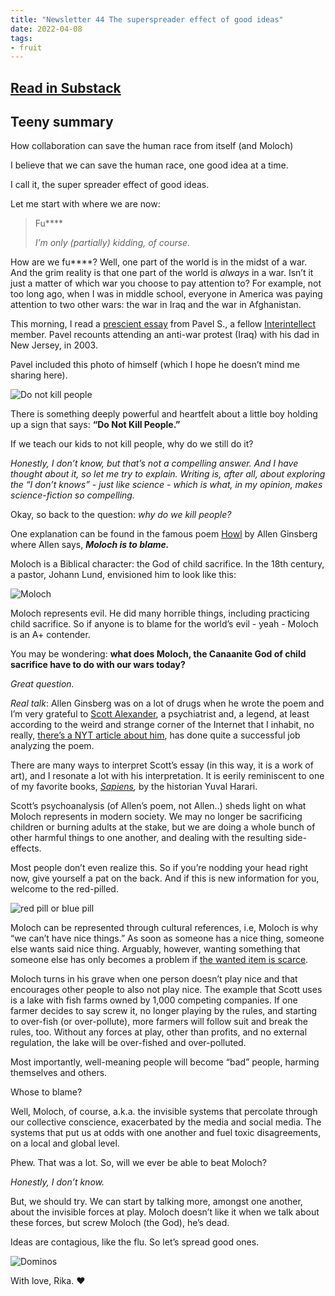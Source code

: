 ```yaml
---
title: "Newsletter 44 The superspreader effect of good ideas"
date: 2022-04-08
tags:
- fruit
---
```


## [Read in Substack](https://www.newsletter.rikagoldberg.com/p/44-super-spreader-effect-of-good?s=w)

## Teeny summary 
How collaboration can save the human race from itself (and Moloch)

I believe that we can save the human race, one good idea at a time.

I call it, the super spreader effect of good ideas.

Let me start with where we are now:

> Fu****
> 
> _I’m only (partially) kidding, of course._

How are we fu****? Well, one part of the world is in the midst of a war. And the grim reality is that one part of the world is _always_ in a war. Isn’t it just a matter of which war you choose to pay attention to? For example, not too long ago, when I was in middle school, everyone in America was paying attention to two other wars: the war in Iraq and the war in Afghanistan.

This morning, I read a [prescient essay](https://onhumanity.substack.com/p/the-hills-we-must-now-climb?s=r) from Pavel S., a fellow [Interintellect](https://interintellect.com/) member. Pavel recounts attending an anti-war protest (Iraq) with his dad in New Jersey, in 2003.

Pavel included this photo of himself (which I hope he doesn’t mind me sharing here).

![Do not kill people](/images/Do%20not%20kill%20people.png)

There is something deeply powerful and heartfelt about a little boy holding up a sign that says: **“Do Not Kill People.”**

If we teach our kids to not kill people, why do we still do it?

_Honestly, I don’t know, but that’s not a compelling answer. And I have thought about it, so let me try to explain. Writing is, after all, about exploring the “I don’t knows” - just like science - which is what, in my opinion, makes science-fiction so compelling._

Okay, so back to the question: _why do we kill people?_

One explanation can be found in the famous poem [Howl](https://www.poetryfoundation.org/poems/49303/howl) by Allen Ginsberg where Allen says, _**Moloch is to blame.**_

Moloch is a Biblical character: the God of child sacrifice. In the 18th century, a pastor, Johann Lund, envisioned him to look like this:

![Moloch](/images/Moloch.png)

Moloch represents evil. He did many horrible things, including practicing child sacrifice. So if anyone is to blame for the world’s evil - yeah - Moloch is an A+ contender.

You may be wondering: **what does Moloch, the Canaanite God of child sacrifice have to do with our wars today?**

_Great question._

_Real talk_: Allen Ginsberg was on a lot of drugs when he wrote the poem and I’m very grateful to [Scott Alexander](https://slatestarcodex.com/2014/07/30/meditations-on-moloch/), a psychiatrist and, a legend, at least according to the weird and strange corner of the Internet that I inhabit, no really, [there’s a NYT article about him](https://www.nytimes.com/2021/02/13/technology/slate-star-codex-rationalists.html), has done quite a successful job analyzing the poem.

There are many ways to interpret Scott’s essay (in this way, it is a work of art), and I resonate a lot with his interpretation. It is eerily reminiscent to one of my favorite books, _[Sapiens](https://www.goodreads.com/book/show/23692271-sapiens),_ by the historian Yuval Harari.

Scott’s psychoanalysis (of Allen’s poem, not Allen..) sheds light on what Moloch represents in modern society. We may no longer be sacrificing children or burning adults at the stake, but we are doing a whole bunch of other harmful things to one another, and dealing with the resulting side-effects.

Most people don’t even realize this. So if you’re nodding your head right now, give yourself a pat on the back. And if this is new information for you, welcome to the red-pilled.

![red pill or blue pill](/images/red%20pill%20or%20blue%20pill.png)

Moloch can be represented through cultural references, i.e, Moloch is why “we can’t have nice things.” As soon as someone has a nice thing, someone else wants said nice thing. Arguably, however, wanting something that someone else has only becomes a problem if [the wanted item is scarce](https://arcade.stanford.edu/rofl/deceit-desire-and-literature-professor-why-girardians-exist).

Moloch turns in his grave when one person doesn’t play nice and that encourages other people to also not play nice. The example that Scott uses is a lake with fish farms owned by 1,000 competing companies. If one farmer decides to say screw it, no longer playing by the rules, and starting to over-fish (or over-pollute), more farmers will follow suit and break the rules, too. Without any forces at play, other than profits, and no external regulation, the lake will be over-fished and over-polluted.

Most importantly, well-meaning people will become “bad” people, harming themselves and others.

Whose to blame?

Well, Moloch, of course, a.k.a. the invisible systems that percolate through our collective conscience, exacerbated by the media and social media. The systems that put us at odds with one another and fuel toxic disagreements, on a local and global level.

Phew. That was a lot. So, will we ever be able to beat Moloch?

_Honestly, I don’t know._

But, we should try. We can start by talking more, amongst one another, about the invisible forces at play. Moloch doesn’t like it when we talk about these forces, but screw Moloch (the God), he’s dead.

Ideas are contagious, like the flu. So let’s spread good ones.

![Dominos](/images/Dominos.png)

With love, Rika. ❤️